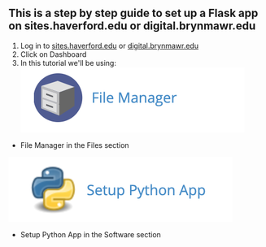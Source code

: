 ## This is a step by step guide to set up a Flask app on sites.haverford.edu or digital.brynmawr.edu  

1) Log in to [sites.haverford.edu](https://sites.haverford.edu/) or [digital.brynmawr.edu](https://digital.brynmawr.edu/)
2) Click on Dashboard 
3) In this tutorial we'll be using:
![alt text](https://raw.githubusercontent.com/tri-co-hackathon-2019/python_web_applications/master/Screen%20Shot%202019-02-08%20at%209.24.40%20PM.png
 "File manager image")

* File Manager in the Files section 

![alt text](https://raw.githubusercontent.com/tri-co-hackathon-2019/python_web_applications/master/Screen%20Shot%202019-02-08%20at%209.24.52%20PM.png
 "Python apps image")
* Setup Python App in the Software section 
